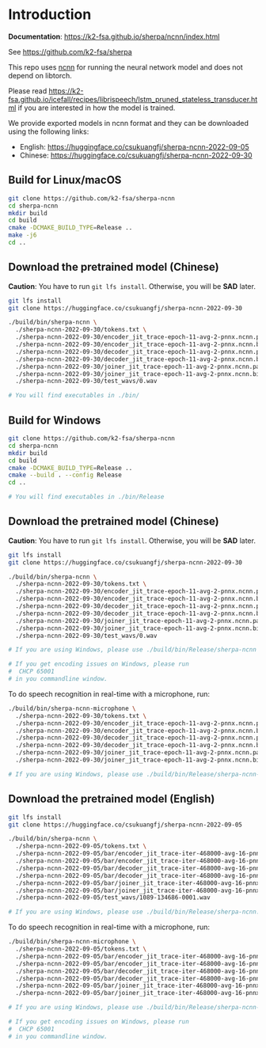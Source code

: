 # Introduction

**Documentation**: <https://k2-fsa.github.io/sherpa/ncnn/index.html>

See <https://github.com/k2-fsa/sherpa>

This repo uses [ncnn](https://github.com/tencent/ncnn) for running the neural
network model and does not depend on libtorch.

Please read <https://k2-fsa.github.io/icefall/recipes/librispeech/lstm_pruned_stateless_transducer.html>
if you are interested in how the model is trained.

We provide exported models in ncnn format and they can be downloaded using
the following links:

- English: <https://huggingface.co/csukuangfj/sherpa-ncnn-2022-09-05>
- Chinese: <https://huggingface.co/csukuangfj/sherpa-ncnn-2022-09-30>


## Build for Linux/macOS

```bash
git clone https://github.com/k2-fsa/sherpa-ncnn
cd sherpa-ncnn
mkdir build
cd build
cmake -DCMAKE_BUILD_TYPE=Release ..
make -j6
cd ..
```

## Download the pretrained model (Chinese)

**Caution**: You have to run `git lfs install`. Otherwise, you will be **SAD** later.

```bash
git lfs install
git clone https://huggingface.co/csukuangfj/sherpa-ncnn-2022-09-30

./build/bin/sherpa-ncnn \
  ./sherpa-ncnn-2022-09-30/tokens.txt \
  ./sherpa-ncnn-2022-09-30/encoder_jit_trace-epoch-11-avg-2-pnnx.ncnn.param \
  ./sherpa-ncnn-2022-09-30/encoder_jit_trace-epoch-11-avg-2-pnnx.ncnn.bin \
  ./sherpa-ncnn-2022-09-30/decoder_jit_trace-epoch-11-avg-2-pnnx.ncnn.param \
  ./sherpa-ncnn-2022-09-30/decoder_jit_trace-epoch-11-avg-2-pnnx.ncnn.bin \
  ./sherpa-ncnn-2022-09-30/joiner_jit_trace-epoch-11-avg-2-pnnx.ncnn.param \
  ./sherpa-ncnn-2022-09-30/joiner_jit_trace-epoch-11-avg-2-pnnx.ncnn.bin \
  ./sherpa-ncnn-2022-09-30/test_wavs/0.wav

# You will find executables in ./bin/
```

## Build for Windows

```bash
git clone https://github.com/k2-fsa/sherpa-ncnn
cd sherpa-ncnn
mkdir build
cd build
cmake -DCMAKE_BUILD_TYPE=Release ..
cmake --build . --config Release
cd ..

# You will find executables in ./bin/Release
```

## Download the pretrained model (Chinese)

**Caution**: You have to run `git lfs install`. Otherwise, you will be **SAD** later.

```bash
git lfs install
git clone https://huggingface.co/csukuangfj/sherpa-ncnn-2022-09-30

./build/bin/sherpa-ncnn \
  ./sherpa-ncnn-2022-09-30/tokens.txt \
  ./sherpa-ncnn-2022-09-30/encoder_jit_trace-epoch-11-avg-2-pnnx.ncnn.param \
  ./sherpa-ncnn-2022-09-30/encoder_jit_trace-epoch-11-avg-2-pnnx.ncnn.bin \
  ./sherpa-ncnn-2022-09-30/decoder_jit_trace-epoch-11-avg-2-pnnx.ncnn.param \
  ./sherpa-ncnn-2022-09-30/decoder_jit_trace-epoch-11-avg-2-pnnx.ncnn.bin \
  ./sherpa-ncnn-2022-09-30/joiner_jit_trace-epoch-11-avg-2-pnnx.ncnn.param \
  ./sherpa-ncnn-2022-09-30/joiner_jit_trace-epoch-11-avg-2-pnnx.ncnn.bin \
  ./sherpa-ncnn-2022-09-30/test_wavs/0.wav

# If you are using Windows, please use ./build/bin/Release/sherpa-ncnn

# If you get encoding issues on Windows, please run
#  CHCP 65001
# in you commandline window.
```

To do speech recognition in real-time with a microphone, run:

```bash
./build/bin/sherpa-ncnn-microphone \
  ./sherpa-ncnn-2022-09-30/tokens.txt \
  ./sherpa-ncnn-2022-09-30/encoder_jit_trace-epoch-11-avg-2-pnnx.ncnn.param \
  ./sherpa-ncnn-2022-09-30/encoder_jit_trace-epoch-11-avg-2-pnnx.ncnn.bin \
  ./sherpa-ncnn-2022-09-30/decoder_jit_trace-epoch-11-avg-2-pnnx.ncnn.param \
  ./sherpa-ncnn-2022-09-30/decoder_jit_trace-epoch-11-avg-2-pnnx.ncnn.bin \
  ./sherpa-ncnn-2022-09-30/joiner_jit_trace-epoch-11-avg-2-pnnx.ncnn.param \
  ./sherpa-ncnn-2022-09-30/joiner_jit_trace-epoch-11-avg-2-pnnx.ncnn.bin

# If you are using Windows, please use ./build/bin/Release/sherpa-ncnn-microphone.exe
```

## Download the pretrained model (English)

```bash
git lfs install
git clone https://huggingface.co/csukuangfj/sherpa-ncnn-2022-09-05

./build/bin/sherpa-ncnn \
  ./sherpa-ncnn-2022-09-05/tokens.txt \
  ./sherpa-ncnn-2022-09-05/bar/encoder_jit_trace-iter-468000-avg-16-pnnx.ncnn.param \
  ./sherpa-ncnn-2022-09-05/bar/encoder_jit_trace-iter-468000-avg-16-pnnx.ncnn.bin \
  ./sherpa-ncnn-2022-09-05/bar/decoder_jit_trace-iter-468000-avg-16-pnnx.ncnn.param \
  ./sherpa-ncnn-2022-09-05/bar/decoder_jit_trace-iter-468000-avg-16-pnnx.ncnn.bin \
  ./sherpa-ncnn-2022-09-05/bar/joiner_jit_trace-iter-468000-avg-16-pnnx.ncnn.param \
  ./sherpa-ncnn-2022-09-05/bar/joiner_jit_trace-iter-468000-avg-16-pnnx.ncnn.bin \
  ./sherpa-ncnn-2022-09-05/test_wavs/1089-134686-0001.wav

# If you are using Windows, please use ./build/bin/Release/sherpa-ncnn.exe
```

To do speech recognition in real-time with a microphone, run:

```bash
./build/bin/sherpa-ncnn-microphone \
  ./sherpa-ncnn-2022-09-05/tokens.txt \
  ./sherpa-ncnn-2022-09-05/bar/encoder_jit_trace-iter-468000-avg-16-pnnx.ncnn.param \
  ./sherpa-ncnn-2022-09-05/bar/encoder_jit_trace-iter-468000-avg-16-pnnx.ncnn.bin \
  ./sherpa-ncnn-2022-09-05/bar/decoder_jit_trace-iter-468000-avg-16-pnnx.ncnn.param \
  ./sherpa-ncnn-2022-09-05/bar/decoder_jit_trace-iter-468000-avg-16-pnnx.ncnn.bin \
  ./sherpa-ncnn-2022-09-05/bar/joiner_jit_trace-iter-468000-avg-16-pnnx.ncnn.param \
  ./sherpa-ncnn-2022-09-05/bar/joiner_jit_trace-iter-468000-avg-16-pnnx.ncnn.bin

# If you are using Windows, please use ./build/bin/Release/sherpa-ncnn-microphone.exe

# If you get encoding issues on Windows, please run
#  CHCP 65001
# in you commandline window.
```


[ncnn]: https://github.com/tencent/ncnn
